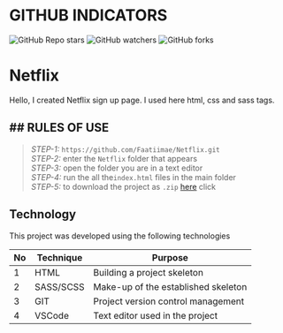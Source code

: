 # GITHUB INDICATORS

![GitHub Repo stars](https://img.shields.io/github/stars/Faatiimae/Netflix?style=for-the-badge)
![GitHub watchers](https://img.shields.io/github/watchers/Faatiimae/Netflix?style=for-the-badge)
![GitHub forks](https://img.shields.io/github/forks/Faatiimae/Netflix?style=for-the-badge)     

# Netflix


Hello, I created  Netflix sign up page. I used here html, css and sass tags.


## ## RULES OF USE

> *STEP-1:* `https://github.com/Faatiimae/Netflix.git` <br/>
> *STEP-2:*  enter the `Netflix` folder that appears <br/>
> *STEP-3:*  open the folder you are in a text editor <br/>
> *STEP-4:*  run the  all the`index.html` files in the main folder <br/>
> *STEP-5:*  to download the project as `.zip`  [here](https://github.com/Faatiimae/Netflix/archive/refs/heads/master.zip) click <br/>


## Technology

This project was developed using the following technologies

| No | Technique | Purpose |
| - | ---------- | --------------------- |
| 1 | HTML | Building a project skeleton |
| 2 | SASS/SCSS |  Make-up of the established skeleton | 
| 3 | GIT | Project version control management |
| 4 | VSCode | Text editor used in the project  |
 

 










